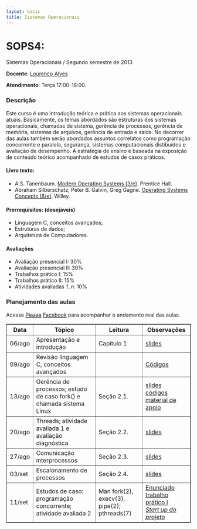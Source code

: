 ```yaml
---
layout: basic
title: Sistemas Operacionais
---
```


SOPS4:
======

Sistemas Operacionais / 
Segundo semestre de 2013


**Docente**: [Lourenco Alves](http://ljr.sdf.org) 

**Atendimento**: Terça 17:00-18:00.

### Descrição

Este curso é uma introdução teórica e prática aos sistemas operacionais atuais. Basicamente, os temas abordados são estruturas dos sistemas operacionais, chamadas de sistema, gerência de processos, gerência de memória, sistemas de arquivos, gerência de entrada e saída. No decorrer das aulas também serão abordados assuntos correlatos como programação concorrente e paralela, segurança, sistemas computacionais distibuídos e avaliação de desempenho. A estratégia de ensino é baseada na exposição de conteúdo teórico acompanhado de estudos de casos práticos.



#### Livro texto:

* A.S. Tanenbaum. [Modern Operating Systems (3/e)](http://www.amazon.com/Modern-Operating-Systems-Andrew-Tanenbaum/dp/0136006639). Prentice Hall. 
* Abraham Silberschatz, Peter B. Galvin, Greg Gagne. [Operating Systems Concepts (8/e)](http://www.amazon.com/Operating-System-Concepts-Abraham-Silberschatz/dp/1118063333/). Willey.</li> 

#### Prerrequisitos: (desejáveis)

* Linguagem C, conceitos avançados;
* Estruturas de dados;
* Arquitetura de Computadores.


#### Avaliações


* Avaliação presencial I: 30%
* Avaliação presencial II: 30%
* Trabalhos prático I: 15%
* Trabalhos prático II: 15%
* Atividades avaliadas *1..n*: 10%


### Planejamento das aulas

Acesse <strike>[Piazza](https://piazza.com/ifsp.edu.br/fall2013/sops4/)</strike> [Facebook](https://www.facebook.com/groups/187007924810482/) para acompanhar o andamento real das aulas.

<table width="100%" border="1">
<tbody>
<tr>
<th>Data</th>
<th>Tópico</th>
<th>Leitura</th>
<th>Observações</th>
</tr>

<tr>
<td>06/ago</td>
<td>Apresentação e introdução</td>
<td>Capítulo 1</td>
<td><a href=http://codex.cs.yale.edu/avi/os-book/OS9/os9c/slide-dir/PPT-dir/ch2.ppt>slides</a></td>
</tr> 


<tr>
<td>09/ago</td>
<td>Revisão linguagem C, conceitos avançados</td>
<td>&nbsp;</td>
<td><a href=https://docs.google.com/file/d/0B8ozPuNnpjgyYkQ5bndIazdvbUk/edit?usp=sharing>Códigos</a></td>
</tr>

<tr>
<td>13/ago</td>
<td>Gerência de processos; estudo de caso fork() e chamada sistema Linux</td>
<td>Seção 2.1.</td>
<td>
  <a href=http://codex.cs.yale.edu/avi/os-book/OS9/os9c/slide-dir/PPT-dir/ch3.ppt>slides</a><br>
  <a href=https://docs.google.com/file/d/0B8ozPuNnpjgyb0dCMmhqVi1vVkE/edit?usp=sharing>códigos</a><br>
  <a href=https://docs.google.com/file/d/0B8ozPuNnpjgyZW8xdXlqWWNQWW8/edit?usp=sharing>material de apoio</a>
</td>
</tr>

<tr>
<td>20/ago</td>
<td>Threads; atividade avaliada 1 e avaliação diagnóstica</td>
<td>Seção 2.2.</td>
<td><a href=http://codex.cs.yale.edu/avi/os-book/OS9/os9c/slide-dir/PPT-dir/ch4.ppt>slides</a></td>
</tr>

<tr>
<td>27/ago</td>
<td>Comunicação interprocessos</td>
<td>Seção 2.3.</td>
<td><a href=http://codex.cs.yale.edu/avi/os-book/OS9/os9c/slide-dir/PPT-dir/ch6.ppt>slides</a></td>
</tr>

<tr>
<td>03/set</td>
<td>Escalonamento de processos</td>
<td>Seção 2.4.</td>
<td><a href=http://codex.cs.yale.edu/avi/os-book/OS9/os9c/slide-dir/PPT-dir/ch5.ppt>slides</a></td>
</tr>

<tr>
<td>11/set</td>
<td>Estudos de caso: programação concorrente; atividade avaliada 2</td>
<td>Man fork(2), execv(3), pipe(2); pthreads(7)</td>
<td>
  <a href=https://docs.google.com/file/d/0B8ozPuNnpjgyRzdYdVhYM2hjbEk/edit?usp=sharing>Enunciado trabalho prático I </a><br>
  <a href=https://github.com/ljr-ifsp/simos><i>Start up<i> do projeto</a>
</td>
</tr>

</tbody>
</table>


